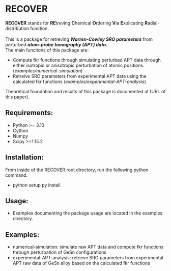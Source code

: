 # **RECOVER** 
**RECOVER** stands for **RE**treving **C**hemical **O**rdering **V**ia **E**xplicating **R**adial-distribution function.   
<br> This is a package for retreving ***Warren-Cowley SRO parameters*** from perturbed ***atom-probe tomography (APT) data.*** 
<br> The main funcitons of this package are:

* Compute fkr functions through simulating perturbed APT data through either isotropic or anisotropic perturbation of atomic positions. (_examples/numerical-simulation_)
* Retreive SRO parameters from experimental APT data using the calculated fkr functions (_examples/experimental-APT-analysis_)

Theoretical foundation and results of this package is documented at (URL of this paper). 
  
## Requirements:
  * Python >= 3.10
  * Cython
  * Numpy
  * Scipy >=1.15.2


## Installation:
  From inside of the RECOVER root directory, run the following python command.
  * python setup.py install

## Usage:
  * Examples documenting the package usage are located in the examples directory.

## Examples:
  * numerical-simulation: simulate raw APT data and compute fkr functions through perturbation of GeSn configurations
  * experimental-APT-analysis: retrieve SRO parameters from experimental APT raw data of GeSn alloy based on the calculated fkr functions
